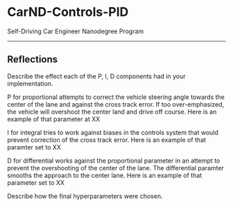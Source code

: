 # CarND-Controls-PID
Self-Driving Car Engineer Nanodegree Program

---

## Reflections

Describe the effect each of the P, I, D components had in your implementation.

P for proportional attempts to correct the vehicle steering angle towards the center of the lane and against the cross track error. If too over-emphasized, the vehicle will overshoot the center land and drive off course. Here is an example of that parameter at XX

I for integral tries to work against biases in the controls system that would prevent correction of the cross track error. Here is an example of that paramter set to XX

D for differential works against the proportional parameter in an attempt to prevent the overshooting of the center of the lane. The differential paramter smooths the approach to the center lane. Here is an example of that parameter set to XX



Describe how the final hyperparameters were chosen.